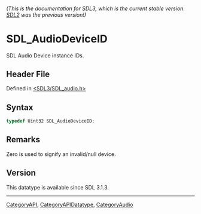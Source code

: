 ###### (This is the documentation for SDL3, which is the current stable version. [SDL2](https://wiki.libsdl.org/SDL2/) was the previous version!)
# SDL_AudioDeviceID

SDL Audio Device instance IDs.

## Header File

Defined in [<SDL3/SDL_audio.h>](https://github.com/libsdl-org/SDL/blob/main/include/SDL3/SDL_audio.h)

## Syntax

```c
typedef Uint32 SDL_AudioDeviceID;
```

## Remarks

Zero is used to signify an invalid/null device.

## Version

This datatype is available since SDL 3.1.3.

----
[CategoryAPI](CategoryAPI), [CategoryAPIDatatype](CategoryAPIDatatype), [CategoryAudio](CategoryAudio)

